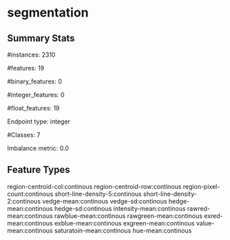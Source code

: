 # segmentation

## Summary Stats

#instances: 2310

#features: 19

  #binary_features: 0

  #integer_features: 0

  #float_features: 19

Endpoint type: integer

#Classes: 7

Imbalance metric: 0.0

## Feature Types

 region-centroid-col:continous
region-centroid-row:continous
region-pixel-count:continous
short-line-density-5:continous
short-line-density-2:continous
vedge-mean:continous
vedge-sd:continous
hedge-mean:continous
hedge-sd:continous
intensity-mean:continous
rawred-mean:continous
rawblue-mean:continous
rawgreen-mean:continous
exred-mean:continous
exblue-mean:continous
exgreen-mean:continous
value-mean:continous
saturatoin-mean:continous
hue-mean:continous

